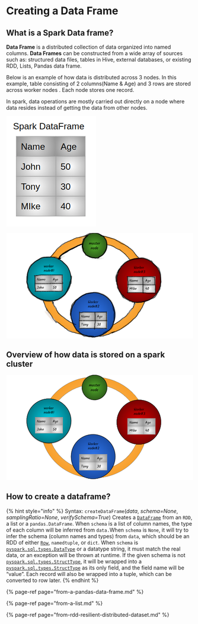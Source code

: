 # Creating a Data Frame

## What is a Spark Data frame?

**Data Frame** is a distributed collection of data organized into named columns. **Data Frames** can be constructed from a wide array of sources such as: structured data files, tables in Hive, external databases, or existing RDD, Lists, Pandas data frame.

Below is an example of how data is distributed across 3 nodes. In this example, table consisting of 2 columns\(Name & Age\) and 3 rows are stored across worker nodes .  Each node stores one record.

In spark, data operations are mostly carried out directly on a node where data resides instead of getting the data from other nodes.        

                                                                                                  

![](../.gitbook/assets/sparktable%20%282%29.png)

![](../.gitbook/assets/2020_07_21_kleki-13-.png)

## Overview of how data is stored on a spark cluster

![](../.gitbook/assets/sparkbook-7-.png)

## How to create a dataframe?

{% hint style="info" %}
Syntax:     `createDataFrame`\(_data_, _schema=None_, _samplingRatio=None_, _verifySchema=True_\)                                                                                                                                               Creates a [`DataFrame`](http://spark.apache.org/docs/latest/api/python/pyspark.sql.html?highlight=createdata#pyspark.sql.DataFrame) from an `RDD`, a list or a `pandas.DataFrame`.                                          When `schema` is a list of column names, the type of each column will be inferred from `data.`When `schema` is `None`, it will try to infer the schema \(column names and types\) from `data`, which should be an RDD of either [`Row`](http://spark.apache.org/docs/latest/api/python/pyspark.sql.html?highlight=createdata#pyspark.sql.Row), `namedtuple`, or `dict`.                                               When `schema` is [`pyspark.sql.types.DataType`](http://spark.apache.org/docs/latest/api/python/pyspark.sql.html?highlight=createdata#pyspark.sql.types.DataType) or a datatype string, it must match the real data, or an exception will be thrown at runtime.                                                                                                            If the given schema is not [`pyspark.sql.types.StructType`](http://spark.apache.org/docs/latest/api/python/pyspark.sql.html?highlight=createdata#pyspark.sql.types.StructType), it will be wrapped into a [`pyspark.sql.types.StructType`](http://spark.apache.org/docs/latest/api/python/pyspark.sql.html?highlight=createdata#pyspark.sql.types.StructType) as its only field, and the field name will be “value”. Each record will also be wrapped into a tuple, which can be converted to row later.
{% endhint %}

{% page-ref page="from-a-pandas-data-frame.md" %}

{% page-ref page="from-a-list.md" %}

{% page-ref page="from-rdd-resilient-distributed-dataset.md" %}



